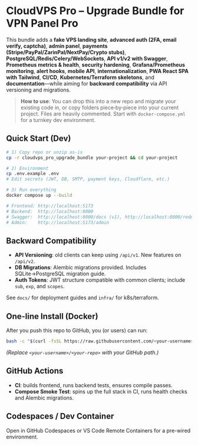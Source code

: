 # CloudVPS Pro – Upgrade Bundle for VPN Panel Pro

This bundle adds a **fake VPS landing site**, **advanced auth (2FA, email verify, captcha)**, **admin panel**, **payments (Stripe/PayPal/ZarinPal/NextPay/Crypto stubs)**, **PostgreSQL/Redis/Celery/WebSockets**, **API v1/v2 with Swagger**, **Prometheus metrics & health**, **security hardening**, **Grafana/Prometheus monitoring**, **alert hooks**, **mobile API**, **internationalization**, **PWA React SPA with Tailwind**, **CI/CD**, **Kubernetes/Terraform skeletons**, and **documentation**—while aiming for **backward compatibility** via API versioning and migrations.

> **How to use**: You can drop this into a new repo and migrate your existing code in, or copy folders piece‑by‑piece into your current project. Files are heavily commented. Start with `docker-compose.yml` for a turnkey dev environment.

## Quick Start (Dev)
```bash
# 1) Copy repo or unzip as-is
cp -r cloudvps_pro_upgrade_bundle your-project && cd your-project

# 2) Environment
cp .env.example .env
# Edit secrets (JWT, DB, SMTP, payment keys, Cloudflare, etc.)

# 3) Run everything
docker compose up --build

# Frontend: http://localhost:5173
# Backend:  http://localhost:8000
# Swagger:  http://localhost:8000/docs (v1), http://localhost:8000/redoc
# Admin:    http://localhost:5173/admin
```

## Backward Compatibility
- **API Versioning**: old clients can keep using `/api/v1`. New features on `/api/v2`.
- **DB Migrations**: Alembic migrations provided. Includes SQLite→PostgreSQL migration guide.
- **Auth Tokens**: JWT structure compatible with common clients; include `sub`, `exp`, and `scopes`.

See `docs/` for deployment guides and `infra/` for k8s/terraform.

## One-line Install (Docker)
After you push this repo to GitHub, you (or users) can run:
```bash
bash -c "$(curl -fsSL https://raw.githubusercontent.com/<your-username>/<your-repo>/main/scripts/install.sh)"
```
*(Replace `<your-username>/<your-repo>` with your GitHub path.)*

## GitHub Actions
- **CI**: builds frontend, runs backend tests, ensures compile passes.
- **Compose Smoke Test**: spins up the full stack in CI, runs health checks and Alembic migrations.

## Codespaces / Dev Container
Open in GitHub Codespaces or VS Code Remote Containers for a pre-wired environment.
